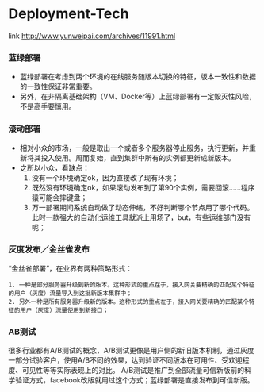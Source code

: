 # Deployment-Tech
link http://www.yunweipai.com/archives/11991.html

<h3>蓝绿部署</h3>

* 蓝绿部署在考虑到两个环境的在线服务随版本切换的特征，版本一致性和数据的一致性保证非常重要。
* 另外，在非隔离基础架构（VM、Docker等）上蓝绿部署有一定毁灭性风险，不是高手要慎用。


<h3>滚动部署</h3>

* 相对小众的市场，一般是取出一个或者多个服务器停止服务，执行更新，并重新将其投入使用。周而复始，直到集群中所有的实例都更新成新版本。<br>
* 之所以小众，看缺点：<br>
    1. 没有一个环境确定ok，因为直接改了现有环境；<br>
    2. 既然没有环境确定ok，如果滚动发布到了第90个实例，需要回滚……程序猿可能会摔键盘；<br>
    3. 万一部署期间系统自动做了动态伸缩，不好判断哪个节点用了哪个代码。此时一款强大的自动化运维工具就派上用场了，but，有些运维部门没有呢；<br>
    
<h3>灰度发布／金丝雀发布</h3>
“金丝雀部署”，在业界有两种策略形式：

    1. 一种是部分服务器升级到新的版本。这种形式的重点在于，接入网关要精确的匹配某个特征的用户（灰度）流量导入到这批新版本集群中；
    2. 另外一种是所有服务器升级新的版本。这种形式的重点在于，接入网关要精确的匹配某个特征的用户（灰度）流量使用到新接口；
    
<h3>AB测试</h3>
很多行业都有A/B测试的概念，A/B测试更像是用户侧的新旧版本机制，通过灰度一部分试验客户，使用A/B不同的效果，达到验证不同版本在可用性、受欢迎程度、可见性等等实际表现上的对比。
A/B测试是推广到全部流量可信新版前的科学验证方式，facebook改版就用过这个方式；蓝绿部署是直接发布到可信新版。
